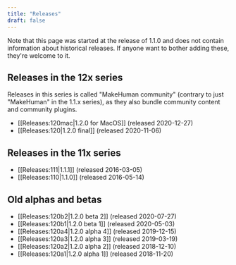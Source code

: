 ```yaml
---
title: "Releases"
draft: false
---
```


Note that this page was started at the release of 1.1.0 and does not contain information about historical releases. If anyone want to bother adding these, they're welcome to it.

## Releases in the 12x series

Releases in this series is called "MakeHuman community" (contrary to just "MakeHuman" in the 1.1.x series), as they also bundle community content and community plugins.

* [[Releases:120mac|1.2.0 for MacOS]] (released 2020-12-27)
* [[Releases:120|1.2.0 final]] (released 2020-11-06)


## Releases in the 11x series

* [[Releases:111|1.1.1]] (released 2016-03-05)
* [[Releases:110|1.1.0]] (released 2016-05-14)

## Old alphas and betas

* [[Releases:120b2|1.2.0 beta 2]] (released 2020-07-27)
* [[Releases:120b1|1.2.0 beta 1]] (released 2020-05-03)
* [[Releases:120a4|1.2.0 alpha 4]] (released 2019-12-15)
* [[Releases:120a3|1.2.0 alpha 3]] (released 2019-03-19)
* [[Releases:120a2|1.2.0 alpha 2]] (released 2018-12-10)
* [[Releases:120a1|1.2.0 alpha 1]] (released 2018-11-20)